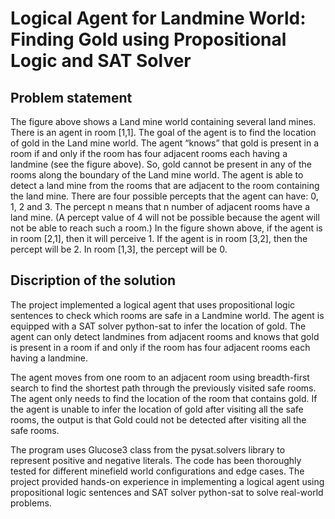 # Logical Agent for Landmine World: Finding Gold using Propositional Logic and SAT Solver

## Problem statement

The figure above shows a Land mine world containing several land mines. There is an agent in room [1,1]. The goal of the agent is to find the location of gold in the Land mine world. The agent “knows” that gold is present in a room if and only if the room has four adjacent rooms each having a landmine (see the figure above). So, gold cannot be present in any of the rooms along the boundary of the Land mine world. The agent is able to detect a land mine from the rooms that are adjacent to the room containing the land mine. There are four possible percepts that the agent can have: 0, 1, 2 and 3. The percept n means that n number of adjacent rooms have a land mine. (A percept value of 4 will not be possible because the agent will not be able to reach such a room.) In the figure shown above, if the agent is in room [2,1], then it will perceive 1. If the agent is in room [3,2], then the percept will be 2. In room [1,3], the percept will be 0.

## Discription of the solution
The project implemented a logical agent that uses propositional logic sentences to check which rooms are safe in a Landmine world. The agent is equipped with a SAT solver python-sat to infer the location of gold. The agent can only detect landmines from adjacent rooms and knows that gold is present in a room if and only if the room has four adjacent rooms each having a landmine.

The agent moves from one room to an adjacent room using breadth-first search to find the shortest path through the previously visited safe rooms. The agent only needs to find the location of the room that contains gold. If the agent is unable to infer the location of gold after visiting all the safe rooms, the output is that Gold could not be detected after visiting all the safe rooms.

The program uses Glucose3 class from the pysat.solvers library to represent positive and negative literals. The code has been thoroughly tested for different minefield world configurations and edge cases. The project provided hands-on experience in implementing a logical agent using propositional logic sentences and SAT solver python-sat to solve real-world problems.